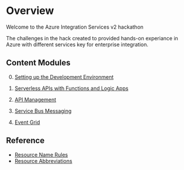 # Overview

Welcome to the Azure Integration Services v2 hackathon

The challenges in the hack created to provided hands-on experiance in Azure with different services key for enterprise integration.

## Content Modules

0. [Setting up the Development Environment](./0-dev_environment/readme.md)

1. [Serverless APIs with Functions and Logic Apps](./1-serverless-apis/readme.md)

2. [API Management](./2-api-management/readme.md)

3. [Service Bus Messaging](./3-service-bus-messaging/readme.md)

4. [Event Grid](./4-messaging/readme.md)

## Reference

- [Resource Name Rules](https://docs.microsoft.com/en-us/azure/azure-resource-manager/management/resource-name-rules)
- [Resource Abbreviations](https://docs.microsoft.com/en-us/azure/cloud-adoption-framework/ready/azure-best-practices/resource-abbreviations)
